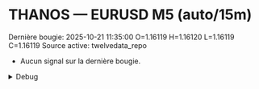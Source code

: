 # THANOS — EURUSD M5 (auto/15m)
Dernière bougie: 2025-10-21 11:35:00  O=1.16119  H=1.16120  L=1.16119  C=1.16119
Source active: twelvedata_repo

- Aucun signal sur la dernière bougie.

<details><summary>Debug</summary>

- TD_API_KEY manquant.

</details>